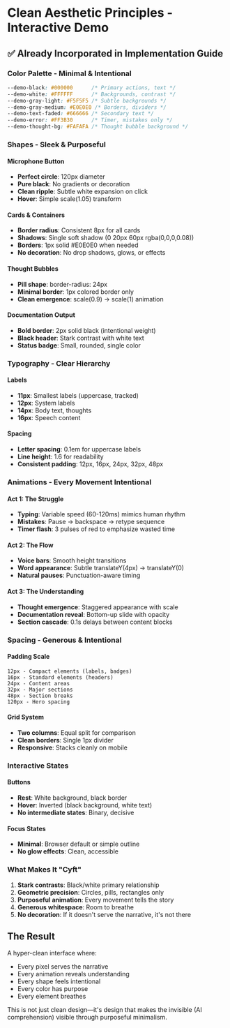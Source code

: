 # Clean Aesthetic Principles - Interactive Demo

## ✅ Already Incorporated in Implementation Guide

### Color Palette - Minimal & Intentional
```css
--demo-black: #000000      /* Primary actions, text */
--demo-white: #FFFFFF      /* Backgrounds, contrast */
--demo-gray-light: #F5F5F5 /* Subtle backgrounds */
--demo-gray-medium: #E0E0E0 /* Borders, dividers */
--demo-text-faded: #666666 /* Secondary text */
--demo-error: #FF3B30      /* Timer, mistakes only */
--demo-thought-bg: #FAFAFA /* Thought bubble background */
```

### Shapes - Sleek & Purposeful

#### Microphone Button
- **Perfect circle**: 120px diameter
- **Pure black**: No gradients or decoration
- **Clean ripple**: Subtle white expansion on click
- **Hover**: Simple scale(1.05) transform

#### Cards & Containers
- **Border radius**: Consistent 8px for all cards
- **Shadows**: Single soft shadow (0 20px 60px rgba(0,0,0,0.08))
- **Borders**: 1px solid #E0E0E0 when needed
- **No decoration**: No drop shadows, glows, or effects

#### Thought Bubbles
- **Pill shape**: border-radius: 24px
- **Minimal border**: 1px colored border only
- **Clean emergence**: scale(0.9) → scale(1) animation

#### Documentation Output
- **Bold border**: 2px solid black (intentional weight)
- **Black header**: Stark contrast with white text
- **Status badge**: Small, rounded, single color

### Typography - Clear Hierarchy

#### Labels
- **11px**: Smallest labels (uppercase, tracked)
- **12px**: System labels
- **14px**: Body text, thoughts
- **16px**: Speech content

#### Spacing
- **Letter spacing**: 0.1em for uppercase labels
- **Line height**: 1.6 for readability
- **Consistent padding**: 12px, 16px, 24px, 32px, 48px

### Animations - Every Movement Intentional

#### Act 1: The Struggle
- **Typing**: Variable speed (60-120ms) mimics human rhythm
- **Mistakes**: Pause → backspace → retype sequence
- **Timer flash**: 3 pulses of red to emphasize wasted time

#### Act 2: The Flow
- **Voice bars**: Smooth height transitions
- **Word appearance**: Subtle translateY(4px) → translateY(0)
- **Natural pauses**: Punctuation-aware timing

#### Act 3: The Understanding
- **Thought emergence**: Staggered appearance with scale
- **Documentation reveal**: Bottom-up slide with opacity
- **Section cascade**: 0.1s delays between content blocks

### Spacing - Generous & Intentional

#### Padding Scale
```
12px - Compact elements (labels, badges)
16px - Standard elements (headers)
24px - Content areas
32px - Major sections
48px - Section breaks
120px - Hero spacing
```

#### Grid System
- **Two columns**: Equal split for comparison
- **Clean borders**: Single 1px divider
- **Responsive**: Stacks cleanly on mobile

### Interactive States

#### Buttons
- **Rest**: White background, black border
- **Hover**: Inverted (black background, white text)
- **No intermediate states**: Binary, decisive

#### Focus States
- **Minimal**: Browser default or simple outline
- **No glow effects**: Clean, accessible

### What Makes It "Cyft"

1. **Stark contrasts**: Black/white primary relationship
2. **Geometric precision**: Circles, pills, rectangles only
3. **Purposeful animation**: Every movement tells the story
4. **Generous whitespace**: Room to breathe
5. **No decoration**: If it doesn't serve the narrative, it's not there

## The Result

A hyper-clean interface where:
- Every pixel serves the narrative
- Every animation reveals understanding
- Every shape feels intentional
- Every color has purpose
- Every element breathes

This is not just clean design—it's design that makes the invisible (AI comprehension) visible through purposeful minimalism. 